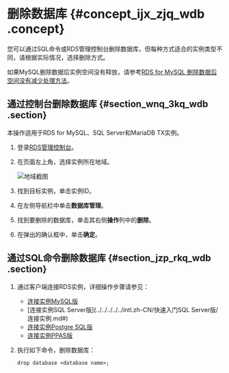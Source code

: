 # 删除数据库 {#concept_ijx_zjq_wdb .concept}

您可以通过SQL命令或RDS管理控制台删除数据库，但每种方式适合的实例类型不同，请根据实际情况，选择删除方式。

如果MySQL删除数据后实例空间没有释放，请参考[RDS for MySQL 删除数据后空间没有减少处理方法](https://help.aliyun.com/knowledge_detail/41720.html)。

## 通过控制台删除数据库 {#section_wnq_3kq_wdb .section}

本操作适用于RDS for MySQL、SQL Server和MariaDB TX实例。

1.  登录[RDS管理控制台](https://rds.console.aliyun.com/)。
2.  在页面左上角，选择实例所在地域。

    ![地域截图](http://static-aliyun-doc.oss-cn-hangzhou.aliyuncs.com/assets/img/7882/154745679637169_zh-CN.png)

3.  找到目标实例，单击实例ID。
4.  在左侧导航栏中单击**数据库管理**。
5.  找到要删除的数据库，单击其右侧**操作**列中的**删除**。
6.  在弹出的确认框中，单击**确定**。

## 通过SQL命令删除数据库 {#section_jzp_rkq_wdb .section}

1.  通过客户端连接RDS实例，详细操作步骤请参见：
    -   [连接实例MySQL版](../../../../../intl.zh-CN/快速入门MySQL版/连接实例.md) 
    -   [连接实例SQL Server版](../../../../../intl.zh-CN/快速入门SQL Server版/连接实例.md#)
    -   [连接实例Postgre SQL版](../../../../../intl.zh-CN/快速入门PostgreSQL版/连接实例.md#)
    -   [连接实例PPAS版](../../../../../intl.zh-CN/快速入门PPAS版/连接实例.md#)
2.  执行如下命令，删除数据库：

    ```
    drop database <database name>;
    ```


